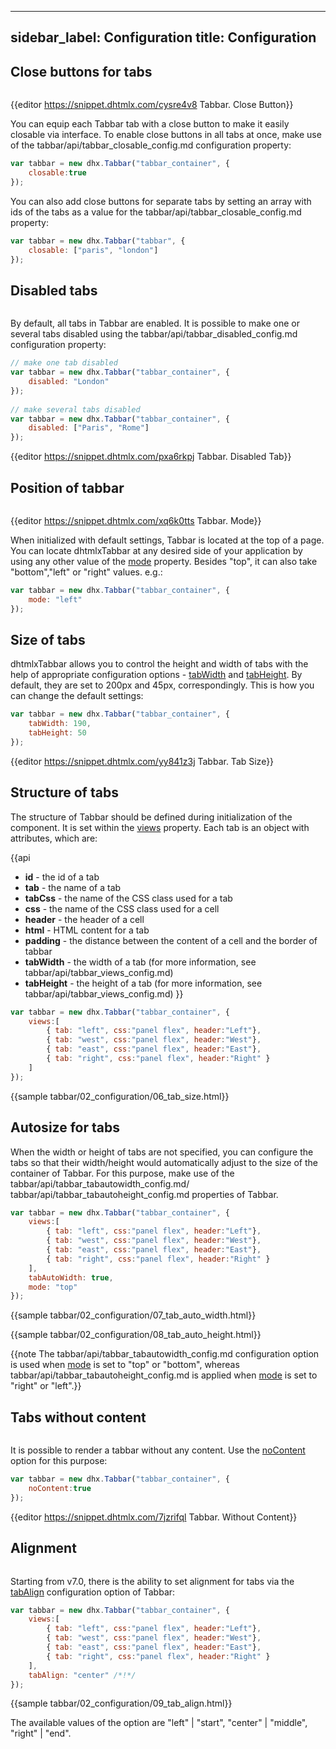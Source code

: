 
---
sidebar_label: Configuration
title: Configuration
---          

Close buttons for tabs
---------------

<img style="margin: 0px 0px 0px 20px; display: block;" src="tabbar/close_button.png" alt=""/>

{{editor	https://snippet.dhtmlx.com/cysre4v8	Tabbar. Close Button}}

You can equip each Tabbar tab with a close button to make it easily closable via interface. To enable close buttons in all tabs at once, make use of the 
tabbar/api/tabbar_closable_config.md configuration property:

~~~js
var tabbar = new dhx.Tabbar("tabbar_container", {
    closable:true
});
~~~

You can also add close buttons for separate tabs by setting an array with ids of the tabs as a value for the tabbar/api/tabbar_closable_config.md property:

~~~js
var tabbar = new dhx.Tabbar("tabbar", {
    closable: ["paris", "london"]
});
~~~

Disabled tabs
------------------

<img style="margin: 0px 0px 0px 20px; display: block;" src="tabbar/disabled_tab.png" alt=""/>

By default, all tabs in Tabbar are enabled. It is possible to make one or several tabs disabled using the tabbar/api/tabbar_disabled_config.md configuration property:

~~~js
// make one tab disabled
var tabbar = new dhx.Tabbar("tabbar_container", {
    disabled: "London"
});
 
// make several tabs disabled
var tabbar = new dhx.Tabbar("tabbar_container", {
    disabled: ["Paris", "Rome"]
});
~~~

{{editor	https://snippet.dhtmlx.com/pxa6rkpj	Tabbar. Disabled Tab}}


Position of tabbar
------------

<img style="margin: 0px 0px 0px 20px; display: block;" src="tabbar/mode.png" alt=""/>

{{editor	https://snippet.dhtmlx.com/xq6k0tts	Tabbar. Mode}}

When initialized with default settings, Tabbar is located at the top of a page. You can locate dhtmlxTabbar at any desired side of your application by using any other value of the [mode](tabbar/api/tabbar_mode_config.md) property. 
Besides "top", it can also take "bottom","left" or "right" values. e.g.:

~~~js
var tabbar = new dhx.Tabbar("tabbar_container", {
    mode: "left"
});
~~~

Size of tabs
-----------

dhtmlxTabbar allows you to control the height and width of tabs with the help of appropriate configuration options - [tabWidth](tabbar/api/tabbar_tabwidth_config.md) and [tabHeight](tabbar/api/tabbar_tabheight_config.md). By default, they are set to 200px and 45px, correspondingly. This is how you can change the default settings:

~~~js
var tabbar = new dhx.Tabbar("tabbar_container", {
    tabWidth: 190,
    tabHeight: 50
});
~~~

{{editor	https://snippet.dhtmlx.com/yy841z3j	Tabbar. Tab Size}}

Structure of tabs
-------------

The structure of Tabbar should be defined during initialization of the component. It is set within the [views](tabbar/api/tabbar_views_config.md) property. Each tab is an object with attributes, which are:

{{api

- <b>id</b> - the id of a tab
- <b>tab</b> - the name of a tab
- <b>tabCss</b> - the name of the CSS class used for a tab
- <b>css</b> - the name of the CSS class used for a cell
- <b>header</b> - the header of a cell
- <b>html</b> - HTML content for a tab
- <b>padding</b> - the distance between the content of a cell and the border of tabbar
- <b>tabWidth</b> - the width of a tab (for more information, see tabbar/api/tabbar_views_config.md)
- <b>tabHeight</b> - the height of a tab (for more information, see tabbar/api/tabbar_views_config.md)
}}
    
~~~js
var tabbar = new dhx.Tabbar("tabbar_container", {
	views:[
		{ tab: "left", css:"panel flex", header:"Left"},
		{ tab: "west", css:"panel flex", header:"West"},
		{ tab: "east", css:"panel flex", header:"East"},
		{ tab: "right", css:"panel flex", header:"Right" }
	]
});
~~~

{{sample tabbar/02_configuration/06_tab_size.html}}

Autosize for tabs
-----------------

When the width or height of tabs are not specified, you can configure the tabs so that their width/height would automatically adjust to the size of the container of Tabbar. For this purpose, make use of the tabbar/api/tabbar_tabautowidth_config.md/ tabbar/api/tabbar_tabautoheight_config.md properties of Tabbar.

~~~js
var tabbar = new dhx.Tabbar("tabbar_container", {
    views:[
        { tab: "left", css:"panel flex", header:"Left"},
        { tab: "west", css:"panel flex", header:"West"},
        { tab: "east", css:"panel flex", header:"East"},
        { tab: "right", css:"panel flex", header:"Right" }
    ],
    tabAutoWidth: true,
    mode: "top"
});
~~~

{{sample tabbar/02_configuration/07_tab_auto_width.html}}

{{sample tabbar/02_configuration/08_tab_auto_height.html}}

{{note The tabbar/api/tabbar_tabautowidth_config.md configuration option is used when [mode](tabbar/api/tabbar_mode_config.md) is set to "top" or "bottom", whereas tabbar/api/tabbar_tabautoheight_config.md is applied when [mode](tabbar/api/tabbar_mode_config.md) is set to "right" or "left".}}

Tabs without content 
---------------

<img style="margin: 0px 0px 0px 20px; display: block;" src="tabbar/no_content.png" alt=""/>

It is possible to render a tabbar without any content. Use the [noContent](tabbar/api/tabbar_nocontent_config.md) option for this purpose:

~~~js
var tabbar = new dhx.Tabbar("tabbar_container", {
    noContent:true
});
~~~

{{editor	https://snippet.dhtmlx.com/7jzrifql	Tabbar. Without Content}}


Alignment
------------

<img src="tabbar/tabbar_align.png" alt=""/>

Starting from v7.0, there is the ability to set alignment for tabs via the [tabAlign](tabbar/api/tabbar_tabalign_config.md) configuration option of Tabbar:

~~~js
var tabbar = new dhx.Tabbar("tabbar_container", {
    views:[
        { tab: "left", css:"panel flex", header:"Left"},
        { tab: "west", css:"panel flex", header:"West"},
        { tab: "east", css:"panel flex", header:"East"},
        { tab: "right", css:"panel flex", header:"Right" }
    ],
    tabAlign: "center" /*!*/
});
~~~

{{sample tabbar/02_configuration/09_tab_align.html}}

The available values of the option are "left" | "start", "center" | "middle", "right" | "end".


